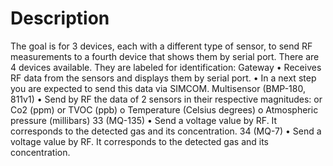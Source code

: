 # Description
The goal is for 3 devices, each with a different type of sensor, to send RF measurements to a fourth device that shows them by serial port.
There are 4 devices available. They are labeled for identification:
Gateway
• Receives RF data from the sensors and displays them by serial port.
• In a next step you are expected to send this data via SIMCOM.
Multisensor (BMP-180, 811v1)
• Send by RF the data of 2 sensors in their respective magnitudes:
or Co2 (ppm)
or TVOC (ppb)
o Temperature (Celsius degrees)
o Atmospheric pressure (millibars)
33 (MQ-135)
• Send a voltage value by RF. It corresponds to the detected gas and its concentration.
34 (MQ-7)
• Send a voltage value by RF. It corresponds to the detected gas and its concentration.